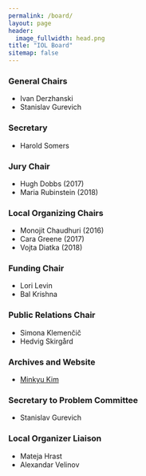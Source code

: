 ```yaml
---
permalink: /board/
layout: page
header:
  image_fullwidth: head.png
title: "IOL Board"
sitemap: false
---
```

### General Chairs
* Ivan Derzhanski
* Stanislav Gurevich

### Secretary
* Harold Somers

### Jury Chair
* Hugh Dobbs (2017)
* Maria Rubinstein (2018)

### Local Organizing Chairs
* Monojit Chaudhuri (2016)
* Cara Greene (2017)
* Vojta Diatka (2018)

### Funding Chair
* Lori Levin
* Bal Krishna

### Public Relations Chair
* Simona Klemenčič
* Hedvig Skirgård

### Archives and Website
* [Minkyu Kim](/profile/10001/)

### Secretary to Problem Committee
* Stanislav Gurevich

### Local Organizer Liaison
* Mateja Hrast
* Alexandar Velinov